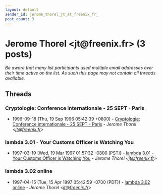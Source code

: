 ```yaml
---
layout: default
sender_id: jerome_thorel_jt_at_freenix_fr_
post_count: 3
---
```


# Jerome Thorel <jt<span>@</span>freenix.fr> (3 posts)

_Be aware that many list participants used multiple email addresses over their time active on the list. As such this page may not contain all threads available._

## Threads

### Cryptologie: Conference internationale - 25 SEPT - Paris
+ 1996-09-18 (Thu, 19 Sep 1996 05:42:39 +0800) - [Cryptologie: Conference internationale - 25 SEPT - Paris](/archive/1996/09/099d4704572e3e7dfd94e3ede9bac3af425616c7d16488ae216945c6b2ca43e1) - _Jerome Thorel \<jt@freenix.fr\>_

### lambda 3.01 - Your Customs Officer is Watching You
+ 1997-03-19 (Wed, 19 Mar 1997 01:57:32 -0800 (PST)) - [lambda 3.01 - Your Customs Officer is Watching You](/archive/1997/03/5d2cecfbbb9dc07b445e71aaa87afe651b71e41016a5775397e9a908218ec08b) - _Jerome Thorel \<jt@freenix.fr\>_

### lambda 3.02 online
+ 1997-04-15 (Tue, 15 Apr 1997 05:42:59 -0700 (PDT)) - [lambda 3.02 online](/archive/1997/04/fef52bacb8004f7aa40bd2b6fb4621d5ee5b47bf57299855b63651ceb25720a6) - _Jerome Thorel \<jt@freenix.fr\>_

